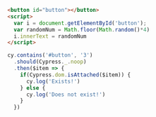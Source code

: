 <!-- fiddle Example -->
```html
<button id="button"></button>
<script> 
  var i = document.getElementById('button');
  var randomNum = Math.floor(Math.random()*4)
  i.innerText = randomNum
</script>
```

```js
cy.contains('#button', '3')
  .should(Cypress._.noop)
  .then($item => {
    if(Cypress.dom.isAttached($item)) {
      cy.log('Exists!')
    } else {
      cy.log('Does not exist!')
    }
  })
```
<!-- fiddle.end -->